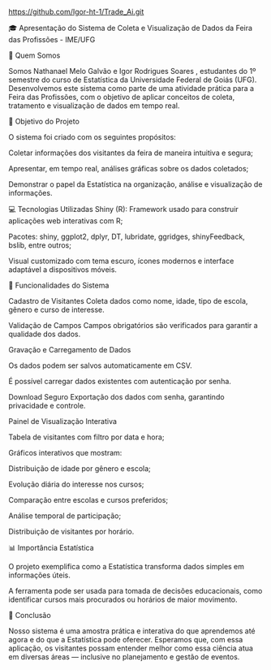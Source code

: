 https://github.com/Igor-ht-1/Trade_Ai.git

🎓 Apresentação do Sistema de Coleta e Visualização de Dados da Feira das Profissões - IME/UFG

👥 Quem Somos

Somos Nathanael Melo Galvão e Igor Rodrigues Soares , estudantes do 1º semestre do curso de Estatística da Universidade Federal de Goiás (UFG). Desenvolvemos este sistema como parte de uma atividade prática para a Feira das Profissões, com o objetivo de aplicar conceitos de coleta, tratamento e visualização de dados em tempo real.

🧠 Objetivo do Projeto

O sistema foi criado com os seguintes propósitos:

Coletar informações dos visitantes da feira de maneira intuitiva e segura;

Apresentar, em tempo real, análises gráficas sobre os dados coletados;

Demonstrar o papel da Estatística na organização, análise e visualização de informações.

💻 Tecnologias Utilizadas
Shiny (R): Framework usado para construir aplicações web interativas com R;

Pacotes: shiny, ggplot2, dplyr, DT, lubridate, ggridges, shinyFeedback, bslib, entre outros;

Visual customizado com tema escuro, ícones modernos e interface adaptável a dispositivos móveis.

📝 Funcionalidades do Sistema

Cadastro de Visitantes
Coleta dados como nome, idade, tipo de escola, gênero e curso de interesse.

Validação de Campos
Campos obrigatórios são verificados para garantir a qualidade dos dados.

Gravação e Carregamento de Dados

Os dados podem ser salvos automaticamente em CSV.

É possível carregar dados existentes com autenticação por senha.

Download Seguro
Exportação dos dados com senha, garantindo privacidade e controle.

Painel de Visualização Interativa

Tabela de visitantes com filtro por data e hora;

Gráficos interativos que mostram:

Distribuição de idade por gênero e escola;

Evolução diária do interesse nos cursos;

Comparação entre escolas e cursos preferidos;

Análise temporal de participação;

Distribuição de visitantes por horário.

📊 Importância Estatística

O projeto exemplifica como a Estatística transforma dados simples em informações úteis.

A ferramenta pode ser usada para tomada de decisões educacionais, como identificar cursos mais procurados ou horários de maior movimento.

🎯 Conclusão

Nosso sistema é uma amostra prática e interativa do que aprendemos até agora e do que a Estatística pode oferecer. Esperamos que, com essa aplicação, os visitantes possam entender melhor como essa ciência atua em diversas áreas — inclusive no planejamento e gestão de eventos.
